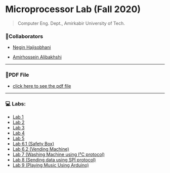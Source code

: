 # Microprocessor Lab (Fall 2020)

> Computer Eng. Dept., Amirkabir University of Tech.

### 👥Collaborators

- [Negin Hajisobhani](https://github.com/neginhsobhani)

- [Amirhossein Alibakhshi](https://github.com/amir78729)

---

### 📝PDF File

- [click here to see the pdf file](https://github.com/amir78729/Microprocessor-Lab/blob/main/Microlab99.pdf)

---

### 💻 Labs:

- [Lab 1](https://github.com/amir78729/Microprocessor-Lab/tree/master/Lab-01)
- [Lab 2](https://github.com/amir78729/Microprocessor-Lab/tree/master/Lab-02)
- [Lab 3](https://github.com/amir78729/Microprocessor-Lab/tree/master/Lab-03)
- [Lab 4](https://github.com/amir78729/Microprocessor-Lab/tree/master/Lab-04)
- [Lab 5](https://github.com/amir78729/Microprocessor-Lab/tree/master/Lab-05)
- [Lab 6.1 (Safety Box)](https://github.com/amir78729/Microprocessor-Lab/tree/main/Lab-06%20(Safety%20Box))
- [Lab 6.2 (Vending Machine)](https://github.com/amir78729/Microprocessor-Lab/tree/main/Lab-06%20(Vending%20Machine))
- [Lab 7 (Washing Machine using I²C protocol)](https://github.com/amir78729/Microprocessor-Lab/tree/main/Lab-07%20(washing%20machine))
- [Lab 8 (Sending data using SPI protocol)](https://github.com/amir78729/Microprocessor-Lab/tree/main/Lab-08)
- [Lab 9 (Playing Music Using Arduino)](https://github.com/amir78729/Microprocessor-Lab/tree/main/Lab-09)
